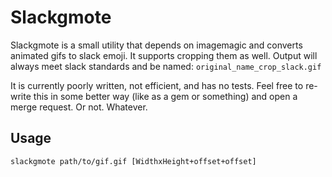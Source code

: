 # Slackgmote

Slackgmote is a small utility that depends on imagemagic and converts animated gifs to slack emoji.
It supports cropping them as well. Output will always meet slack standards and be named: 
`original_name_crop_slack.gif`

It is currently poorly written, not efficient, and has no tests. Feel free to re-write this in some
better way (like as a gem or something) and open a merge request. Or not. Whatever.

## Usage

`slackgmote path/to/gif.gif [WidthxHeight+offset+offset]`